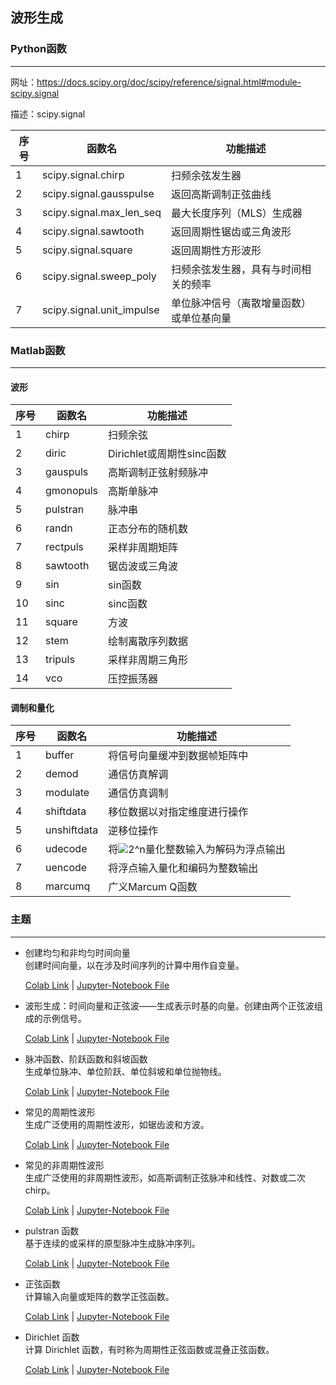 ## 波形生成
### Python函数

------

网址：https://docs.scipy.org/doc/scipy/reference/signal.html#module-scipy.signal     

描述：scipy.signal

| 序号 | 函数名                    | 功能描述                                 |
| ---- | ------------------------- | ---------------------------------------- |
| 1    | scipy.signal.chirp        | 扫频余弦发生器                           |
| 2    | scipy.signal.gausspulse   | 返回高斯调制正弦曲线                     |
| 3    | scipy.signal.max_len_seq  | 最大长度序列（MLS）生成器                |
| 4    | scipy.signal.sawtooth     | 返回周期性锯齿或三角波形                 |
| 5    | scipy.signal.square       | 返回周期性方形波形                       |
| 6    | scipy.signal.sweep_poly   | 扫频余弦发生器，具有与时间相关的频率     |
| 7    | scipy.signal.unit_impulse | 单位脉冲信号（离散增量函数）或单位基向量 |



### Matlab函数
***
#### 波形  
 序号 | 函数名    | 功能描述                  
---------- | ------------- |---------- 
 1    |chirp | 扫频余弦 
2 |diric | Dirichlet或周期性sinc函数 
3 |gauspuls | 高斯调制正弦射频脉冲 
4 |gmonopuls | 高斯单脉冲                
5 |pulstran | 脉冲串 
6 |randn | 正态分布的随机数
7 |rectpuls | 采样非周期矩阵 
8 |sawtooth | 锯齿波或三角波 
9 |sin | sin函数 
10 |sinc | sinc函数 
11 |square | 方波 
12 |stem | 绘制离散序列数据
13 |tripuls | 采样非周期三角形 
14 |vco | 压控振荡器 
#### 调制和量化  
 序号 | 函数名      | 功能描述                                                     
---------- | ------------- |---------- 
1 |buffer | 将信号向量缓冲到数据帧矩阵中 
2 |demod | 通信仿真解调 
3 |modulate | 通信仿真调制 
4 |shiftdata | 移位数据以对指定维度进行操作 
5 |unshiftdata | 逆移位操作 
6 |udecode | 将![2^n](https://latex.codecogs.com/svg.image?2^n)量化整数输入为解码为浮点输出 
7 |uencode | 将浮点输入量化和编码为整数输出                               
8 |marcumq | 广义Marcum Q函数 


### 主题  

------

- 创建均匀和非均匀时间向量  
  创建时间向量，以在涉及时间序列的计算中用作自变量。 

  [Colab Link](https://colab.research.google.com/github/spaitlab/pyspt/blob/5714c9b957a283614c134c94359deda880a2b5e5/2-信号生成和预处理/2-2-波形生成/2-2-1-创建均匀和非均匀时间向量/创建均匀和非均匀时间向量-colab.ipynb#scrollTo=f666659e) | [Jupyter-Notebook File](https://github.com/spaitlab/pyspt/blob/5714c9b957a283614c134c94359deda880a2b5e5/2-%E4%BF%A1%E5%8F%B7%E7%94%9F%E6%88%90%E5%92%8C%E9%A2%84%E5%A4%84%E7%90%86/2-2-%E6%B3%A2%E5%BD%A2%E7%94%9F%E6%88%90/2-2-1-%E5%88%9B%E5%BB%BA%E5%9D%87%E5%8C%80%E5%92%8C%E9%9D%9E%E5%9D%87%E5%8C%80%E6%97%B6%E9%97%B4%E5%90%91%E9%87%8F/%E5%88%9B%E5%BB%BA%E5%9D%87%E5%8C%80%E5%92%8C%E9%9D%9E%E5%9D%87%E5%8C%80%E6%97%B6%E9%97%B4%E5%90%91%E9%87%8F.ipynb)

- 波形生成：时间向量和正弦波——生成表示时基的向量。创建由两个正弦波组成的示例信号。  
  
  [Colab Link](https://colab.research.google.com/github/spaitlab/pyspt/blob/5714c9b957a283614c134c94359deda880a2b5e5/2-信号生成和预处理/2-2-波形生成/2-2-2-时间向量和正弦波/波形生成：时间向量和正弦波.ipynb) | [Jupyter-Notebook File](https://github.com/spaitlab/pyspt/blob/5714c9b957a283614c134c94359deda880a2b5e5/2-%E4%BF%A1%E5%8F%B7%E7%94%9F%E6%88%90%E5%92%8C%E9%A2%84%E5%A4%84%E7%90%86/2-2-%E6%B3%A2%E5%BD%A2%E7%94%9F%E6%88%90/2-2-2-%E6%97%B6%E9%97%B4%E5%90%91%E9%87%8F%E5%92%8C%E6%AD%A3%E5%BC%A6%E6%B3%A2/%E6%B3%A2%E5%BD%A2%E7%94%9F%E6%88%90%EF%BC%9A%E6%97%B6%E9%97%B4%E5%90%91%E9%87%8F%E5%92%8C%E6%AD%A3%E5%BC%A6%E6%B3%A2.ipynb)
  
- 脉冲函数、阶跃函数和斜坡函数  
  生成单位脉冲、单位阶跃、单位斜坡和单位抛物线。  

  [Colab Link](https://colab.research.google.com/github/spaitlab/pyspt/blob/5714c9b957a283614c134c94359deda880a2b5e5/2-信号生成和预处理/2-2-波形生成/2-2-3-脉冲函数、阶跃函数和斜坡函数/脉冲函数、阶跃函数和斜坡函数.ipynb) | [Jupyter-Notebook File](https://github.com/spaitlab/pyspt/blob/5714c9b957a283614c134c94359deda880a2b5e5/2-%E4%BF%A1%E5%8F%B7%E7%94%9F%E6%88%90%E5%92%8C%E9%A2%84%E5%A4%84%E7%90%86/2-2-%E6%B3%A2%E5%BD%A2%E7%94%9F%E6%88%90/2-2-3-%E8%84%89%E5%86%B2%E5%87%BD%E6%95%B0%E3%80%81%E9%98%B6%E8%B7%83%E5%87%BD%E6%95%B0%E5%92%8C%E6%96%9C%E5%9D%A1%E5%87%BD%E6%95%B0/%E8%84%89%E5%86%B2%E5%87%BD%E6%95%B0%E3%80%81%E9%98%B6%E8%B7%83%E5%87%BD%E6%95%B0%E5%92%8C%E6%96%9C%E5%9D%A1%E5%87%BD%E6%95%B0.ipynb)

- 常见的周期性波形  
  生成广泛使用的周期性波形，如锯齿波和方波。 

  [Colab Link](https://colab.research.google.com/github/spaitlab/pyspt/blob/5714c9b957a283614c134c94359deda880a2b5e5/2-信号生成和预处理/2-2-波形生成/2-2-4常见的周期性波形/常见的周期性波形.ipynb) | [Jupyter-Notebook File](https://github.com/spaitlab/pyspt/blob/5714c9b957a283614c134c94359deda880a2b5e5/2-%E4%BF%A1%E5%8F%B7%E7%94%9F%E6%88%90%E5%92%8C%E9%A2%84%E5%A4%84%E7%90%86/2-2-%E6%B3%A2%E5%BD%A2%E7%94%9F%E6%88%90/2-2-4%E5%B8%B8%E8%A7%81%E7%9A%84%E5%91%A8%E6%9C%9F%E6%80%A7%E6%B3%A2%E5%BD%A2/%E5%B8%B8%E8%A7%81%E7%9A%84%E5%91%A8%E6%9C%9F%E6%80%A7%E6%B3%A2%E5%BD%A2.ipynb)

- 常见的非周期性波形  
  生成广泛使用的非周期性波形，如高斯调制正弦脉冲和线性、对数或二次 chirp。 

  [Colab Link](https://colab.research.google.com/github/spaitlab/pyspt/blob/5714c9b957a283614c134c94359deda880a2b5e5/2-信号生成和预处理/2-2-波形生成/2-2-5-常见的非周期性波形/常见的非周期波形.ipynb) | [Jupyter-Notebook File](https://github.com/spaitlab/pyspt/blob/5714c9b957a283614c134c94359deda880a2b5e5/2-%E4%BF%A1%E5%8F%B7%E7%94%9F%E6%88%90%E5%92%8C%E9%A2%84%E5%A4%84%E7%90%86/2-2-%E6%B3%A2%E5%BD%A2%E7%94%9F%E6%88%90/2-2-5-%E5%B8%B8%E8%A7%81%E7%9A%84%E9%9D%9E%E5%91%A8%E6%9C%9F%E6%80%A7%E6%B3%A2%E5%BD%A2/%E5%B8%B8%E8%A7%81%E7%9A%84%E9%9D%9E%E5%91%A8%E6%9C%9F%E6%B3%A2%E5%BD%A2.ipynb)

- pulstran 函数  
  基于连续的或采样的原型脉冲生成脉冲序列。

  [Colab Link](https://colab.research.google.com/github/spaitlab/pyspt/blob/5714c9b957a283614c134c94359deda880a2b5e5/2-信号生成和预处理/2-2-波形生成/2-2-6-pulstran函数/pulstran函数.ipynb) | [Jupyter-Notebook File](https://github.com/spaitlab/pyspt/blob/5714c9b957a283614c134c94359deda880a2b5e5/2-%E4%BF%A1%E5%8F%B7%E7%94%9F%E6%88%90%E5%92%8C%E9%A2%84%E5%A4%84%E7%90%86/2-2-%E6%B3%A2%E5%BD%A2%E7%94%9F%E6%88%90/2-2-6-pulstran%E5%87%BD%E6%95%B0/pulstran%E5%87%BD%E6%95%B0.ipynb)

- 正弦函数  
  计算输入向量或矩阵的数学正弦函数。

  [Colab Link](https://colab.research.google.com/github/spaitlab/pyspt/blob/64255d4b91ec28ce88bd0f4b81ff3cfcfcb319ab/2-信号生成和预处理/2-2-波形生成/2-2-7-Sinc函数/sinc.ipynb) | [Jupyter-Notebook File](https://github.com/spaitlab/pyspt/blob/64255d4b91ec28ce88bd0f4b81ff3cfcfcb319ab/2-%E4%BF%A1%E5%8F%B7%E7%94%9F%E6%88%90%E5%92%8C%E9%A2%84%E5%A4%84%E7%90%86/2-2-%E6%B3%A2%E5%BD%A2%E7%94%9F%E6%88%90/2-2-7-Sinc%E5%87%BD%E6%95%B0/sinc.ipynb)

- Dirichlet 函数  
  计算 Dirichlet 函数，有时称为周期性正弦函数或混叠正弦函数。

  [Colab Link](https://colab.research.google.com/github/spaitlab/pyspt/blob/64255d4b91ec28ce88bd0f4b81ff3cfcfcb319ab/2-信号生成和预处理/2-2-波形生成/2-2-8-Dirichlet函数/Dirichlet.ipynb) | [Jupyter-Notebook File](https://github.com/spaitlab/pyspt/blob/64255d4b91ec28ce88bd0f4b81ff3cfcfcb319ab/2-%E4%BF%A1%E5%8F%B7%E7%94%9F%E6%88%90%E5%92%8C%E9%A2%84%E5%A4%84%E7%90%86/2-2-%E6%B3%A2%E5%BD%A2%E7%94%9F%E6%88%90/2-2-8-Dirichlet%E5%87%BD%E6%95%B0/Dirichlet.ipynb)